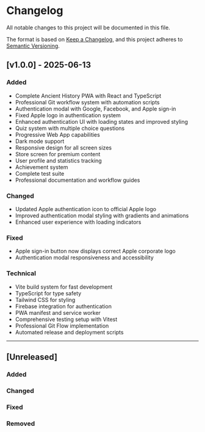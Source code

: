 # Changelog

All notable changes to this project will be documented in this file.

The format is based on [Keep a Changelog](https://keepachangelog.com/en/1.0.0/),
and this project adheres to [Semantic Versioning](https://semver.org/spec/v2.0.0.html).

## [v1.0.0] - 2025-06-13

### Added
- Complete Ancient History PWA with React and TypeScript
- Professional Git workflow system with automation scripts
- Authentication modal with Google, Facebook, and Apple sign-in
- Fixed Apple logo in authentication system
- Enhanced authentication UI with loading states and improved styling
- Quiz system with multiple choice questions
- Progressive Web App capabilities
- Dark mode support
- Responsive design for all screen sizes
- Store screen for premium content
- User profile and statistics tracking
- Achievement system
- Complete test suite
- Professional documentation and workflow guides

### Changed
- Updated Apple authentication icon to official Apple logo
- Improved authentication modal styling with gradients and animations
- Enhanced user experience with loading indicators

### Fixed
- Apple sign-in button now displays correct Apple corporate logo
- Authentication modal responsiveness and accessibility

### Technical
- Vite build system for fast development
- TypeScript for type safety
- Tailwind CSS for styling
- Firebase integration for authentication
- PWA manifest and service worker
- Comprehensive testing setup with Vitest
- Professional Git Flow implementation
- Automated release and deployment scripts

---

## [Unreleased]

### Added

### Changed

### Fixed

### Removed
